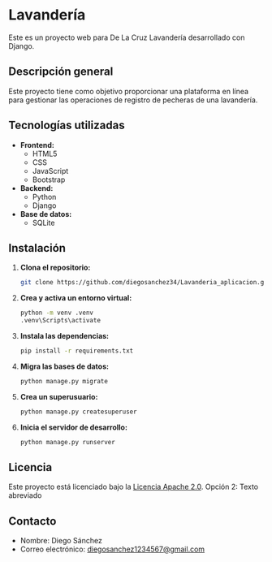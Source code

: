 # Lavandería

Este es un proyecto web para De La Cruz Lavandería desarrollado con Django.

## Descripción general

Este proyecto tiene como objetivo proporcionar una plataforma en línea para gestionar las operaciones de registro de pecheras de una lavandería.

## Tecnologías utilizadas

- **Frontend:**
  - HTML5
  - CSS
  - JavaScript
  - Bootstrap
- **Backend:**
  - Python
  - Django
- **Base de datos:**
  - SQLite

## Instalación

1.  **Clona el repositorio:**

    ```bash
    git clone https://github.com/diegosanchez34/Lavanderia_aplicacion.git
    ```

2.  **Crea y activa un entorno virtual:**

    ```bash
    python -m venv .venv
    .venv\Scripts\activate
    ```

3.  **Instala las dependencias:**

    ```bash
    pip install -r requirements.txt
    ```

4.  **Migra las bases de datos:**

    ```bash
    python manage.py migrate
    ```

5.  **Crea un superusuario:**

    ```bash
    python manage.py createsuperuser
    ```

6.  **Inicia el servidor de desarrollo:**

    ```bash
    python manage.py runserver
    ```

## Licencia

Este proyecto está licenciado bajo la [Licencia Apache 2.0](https://www.apache.org/licenses/LICENSE-2.0).
Opción 2: Texto abreviado

## Contacto

- Nombre: Diego Sánchez
- Correo electrónico: diegosanchez1234567@gmail.com
